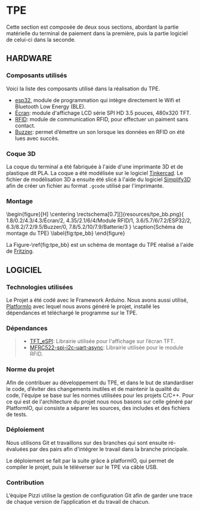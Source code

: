 # TPE

Cette section est composée de deux sous sections, abordant la partie matérielle du terminal de paiement dans la première, puis la partie logiciel de celui-ci dans la seconde.

## HARDWARE

### Composants utilisés

Voici la liste des composants utilisé dans la réalisation du TPE.

  - [esp32](https://www.espressif.com/en/products/socs/esp32), module de programmation qui intègre directement le Wifi et Bluetooth Low Energy (BLE).
  - [Écran](https://fr.aliexpress.com/item/1005001999296476.html?spm=a2g0o.productlist.0.0.6a9580d2zZOAoY&algo_pvid=4948553b-13dc-44af-ba77-a004d1cad1a7&algo_exp_id=4948553b-13dc-44af-ba77-a004d1cad1a7-0&pdp_ext_f=%7B%22sku_id%22%3A%2212000018365356571%22%7D&pdp_npi=2%40dis%21EUR%219.53%218.58%21%21%21%21%21%402100bddd16705076985542768ebb9d%2112000018365356571%21sea&curPageLogUid=HsVstVVf9EIC): module d'affichage LCD série SPI HD 3.5 pouces, 480x320 TFT.
  - [RFID](https://www.amazon.fr/AZDelivery-lecteur-Arduino-Raspberry-d%C3%A9marrage/dp/B074S8MRQ7/ref=sr_1_1_sspa?keywords=Arduino+Rfid&qid=1670507863&sr=8-1-spons&sp_csd=d2lkZ2V0TmFtZT1zcF9hdGY&psc=1&smid=A1X7QLRQH87QA3): module de communication RFID, pour effectuer un paiment sans contact.
  - [Buzzer](https://www.amazon.fr/AZDelivery-KY-006-dalarme-Arduino-compris/dp/B089QHLRSG/ref=sr_1_1_sspa?__mk_fr_FR=%C3%85M%C3%85%C5%BD%C3%95%C3%91&crid=4U33JS1R58CS&keywords=Arduino+buzzer&qid=1670508056&sprefix=arduino+buzzer%2Caps%2C111&sr=8-1-spons&sp_csd=d2lkZ2V0TmFtZT1zcF9hdGY&psc=1&smid=A1X7QLRQH87QA3): permet d’émettre un son lorsque les données en RFID on été lues avec succès.

### Coque 3D

La coque du terminal a été fabriquée à l'aide d'une imprimante 3D et de plastique dit PLA. La coque a été modélisée sur le logiciel [Tinkercad](https://www.tinkercad.com/). Le fichier de modélisation 3D a ensuite été slicé à l'aide du logiciel [Simplify3D](https://www.simplify3d.com/) afin de créer un fichier au format `.gcode` utilisé par l'imprimante.

### Montage

\begin{figure}[H]
\centering
\rectschema[0.7][]{resources/tpe_bb.png}{
    1.8/0.2/4.3/4.3/Écran/2,
    4.35/2.1/6/4/Module RFID/1,
    3.6/5.7/6/7.2/ESP32/2,
    6.3/8.2/7.2/9.5/Buzzer/0,
    7.8/5.2/10/7.9/Batterie/3
}
\caption{Schéma de montage du TPE}
\label{fig:tpe_bb}
\end{figure}

La Figure-\ref{fig:tpe_bb} est un schéma de montage du TPE réalisé a l'aide de [Fritzing](https://fritzing.org/).

## LOGICIEL

### Technologies utilisées

Le Projet a été codé avec le Framework Arduino. Nous avons aussi utilisé, [PlatformIo](https://platformio.org/) avec lequel nous avons généré le projet, installé les dépendances et téléchargé le programme sur le TPE.

### Dépendances

> - [TFT_eSPI](https://github.com/Bodmer/TFT_eSPI?utm_source=platformio&utm_medium=piohome): Librairie utilisée pour l'affichage sur l’écran TFT.
> - [MFRC522-spi-i2c-uart-async](https://github.com/makerspaceleiden/rfid?utm_source=platformio&utm_medium=piohome): Librairie utilisée pour le module RFID.

### Norme du projet

Afin de contribuer au développement du TPE, et dans le but de standardiser le code, d’éviter des changements inutiles et de maintenir la qualité du code, l'équipe se base sur les normes utilisées pour les projets C/C++. Pour ce qui est de l'architecture du projet nous nous basons sur celle généré par PlatformIO, qui consiste a séparer les sources, des includes et des fichiers de tests.

### Déploiement

Nous utilisons Git et travaillons sur des branches qui sont ensuite ré-évaluées par des pairs afin d'intégrer le travail dans la branche principale.

Le déploiement se fait par la suite grâce à platformIO, qui permet de compiler le projet, puis le téléverser sur le TPE via câble USB.

### Contribution

L’équipe Pizzi utilise la gestion de configuration Git afin de garder une trace de chaque version de l’application et du travail de chacun.
